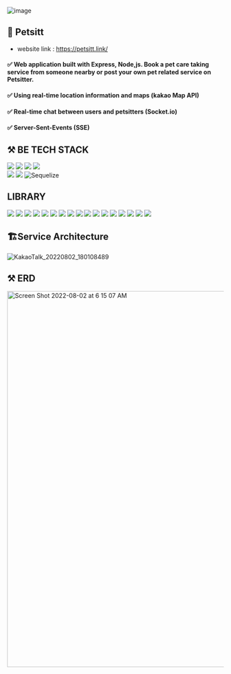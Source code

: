 ![image](https://user-images.githubusercontent.com/105031842/182522359-499bd4b5-7b95-48e5-b7f5-78099f885189.png)


## 🐶 Petsitt 
- website link : https://petsitt.link/
#### ✅ Web application built with Express, Node,js. Book a pet care taking service from someone nearby or post your own pet related service on Petsitter.
#### ✅  **Using real-time location information and maps (kakao Map API)**
#### ✅  **Real-time chat between users and petsitters (Socket.io)**
#### ✅  **Server-Sent-Events (SSE)**

## ⚒️ BE TECH STACK 
![](https://img.shields.io/badge/node.js-339933?style=for-the-badge&logo=Node.js&logoColor=white)
![](https://img.shields.io/badge/express-000000?style=for-the-badge&logo=express&logoColor=white)
![](https://img.shields.io/badge/socket.io-010101?style=for-the-badge&logo=socket.io&logoColor=white)
![](https://img.shields.io/badge/mysql-4479A1?style=for-the-badge&logo=mysql&logoColor=white)\
![](https://img.shields.io/badge/javascript-F7DF1E?style=for-the-badge&logo=javascript&logoColor=black)
![](https://img.shields.io/badge/amazonaws-232F3E?style=for-the-badge&logo=amazonaws&logoColor=white)
![Sequelize](https://img.shields.io/badge/Sequelize-52B0E7?style=for-the-badge&logo=Sequelize&logoColor=white)

## LIBRARY

<img src='https://img.shields.io/badge/bcrypt-5.0.1-lightgrey'> 
<img src='https://img.shields.io/badge/cors-2.8.5-lightgrey'>
<img src='https://img.shields.io/badge/dotenv-16.0.1-lightgrey'> 
<img src='https://img.shields.io/badge/express-4.18.1-lightgrey'> 
<img src='https://img.shields.io/badge/helmet-4.6.0-lightgrey'>  
<img src='https://img.shields.io/badge/joi-17.6.0-lightgrey'>  
<img src='https://img.shields.io/badge/jsonwebtoken-8.5.1-lightgrey'>  
<img src='https://img.shields.io/badge/moment-2.29.3-lightgrey'> 
<img src='https://img.shields.io/badge/mysql-2.18.1-lightgrey'> 
<img src='https://img.shields.io/badge/sequelize-6.21.3-lightgrey'>  
<img src='https://img.shields.io/badge/sequelize--cli-6.4.1-lightgrey'> 
<img src='https://img.shields.io/badge/multer-1.4.5--lts.1-lightgrey'> 
<img src='https://img.shields.io/badge/multer--s3-2.10.0-lightgrey'> 
<img src='https://img.shields.io/badge/multer--s3--transform-2.4.2-lightgrey'> 
<img src='https://img.shields.io/badge/sharp-0.30.7-lightgrey'> 
<img src='https://img.shields.io/badge/nodemailer-6.7.6-lightgrey'> 
<img src='https://img.shields.io/badge/socket.io-4.5.1-lightgrey'> 


<br>



## 🏗Service Architecture
![KakaoTalk_20220802_180108489](https://user-images.githubusercontent.com/75964402/182356945-32fd49ef-c3ce-4e74-8161-dcfdd0b17890.png)


## ⚒️ ERD
<img width="875" alt="Screen Shot 2022-08-02 at 6 15 07 AM" src="https://user-images.githubusercontent.com/104882862/182362019-c9b7b365-c66e-4932-b6e6-cebeda864d97.png">
